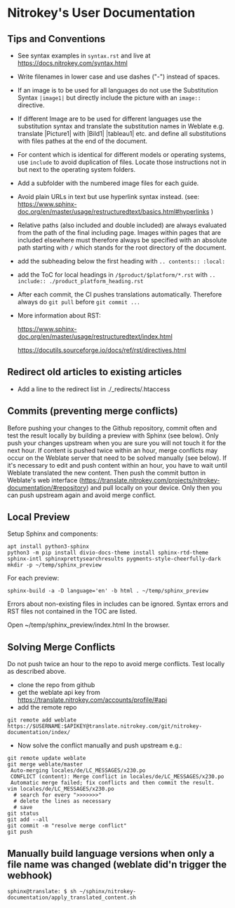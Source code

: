 # Nitrokey's User Documentation

## Tips and Conventions

- See syntax examples in `syntax.rst` and live at https://docs.nitrokey.com/syntax.html 

- Write filenames in lower case and use dashes ("-") instead of spaces.

- If an image is to be used for all languages do not use the Substitution Syntax `|image1|` but directly include the picture with an `image::` directive.

- If different Image are to be used for different languages use the substitution syntax and translate the substitution names in Weblate e.g. translate |Picture1| with |Bild1| |tableau1| etc. and define all substitutions with files pathes at the end of the document.

- For content which is identical for different models or operating  systems, use `include` to avoid duplication of files. Locate those  instructions not in but next to the operating system folders.

- Add a subfolder with the numbered image files for each guide.

- Avoid plain URLs in text but use hyperlink syntax instead. (see: https://www.sphinx-doc.org/en/master/usage/restructuredtext/basics.html#hyperlinks )

- Relative paths (also included and double included) are always evaluated from the path of the final including page. Images within pages that are included elsewhere must therefore always be specified with an absolute path starting with `/` which stands for the root directory of the document.

- add the subheading below the first heading with `.. contents:: :local:`

- add the ToC for local headings in `/$product/$platform/*.rst` with `.. include:: ./product_platform_heading.rst` 

- After each commit, the CI pushes translations automatically. Therefore always do `git pull` before `git commit ...`

- More information about RST:

  https://www.sphinx-doc.org/en/master/usage/restructuredtext/index.html

  https://docutils.sourceforge.io/docs/ref/rst/directives.html

## Redirect old articles to existing articles

- Add a line to the redirect list in ./_redirects/.htaccess

## Commits (preventing merge conflicts)
Before pushing your changes to the Github repository, commit often and test the result locally by building a preview with Sphinx (see below). Only push your changes upstream when you are sure you will not touch it for the next hour. If content is pushed twice within an hour, merge conflicts may occur on the Weblate server that need to be solved manually (see below). If it's necessary to edit and push content within an hour, you have to wait until Weblate translated the new content. Then push the commit button in Weblate's web interface (https://translate.nitrokey.com/projects/nitrokey-documentation/#repository) and pull locally on your device. Only then you can push upstream again and avoid merge conflict.
 
 
## Local Preview

Setup Sphinx and components:

```
apt install python3-sphinx
python3 -m pip install divio-docs-theme install sphinx-rtd-theme sphinx-intl sphinxprettysearchresults pygments-style-cheerfully-dark
mkdir -p ~/temp/sphinx_preview
```

For each preview:

```
sphinx-build -a -D language='en' -b html . ~/temp/sphinx_preview
```

Errors about non-existing files in includes can be ignored. Syntax errors and RST files not contained in the TOC are listed.

Open ~/temp/sphinx_preview/index.html In the browser.

## Solving Merge Conflicts

Do not push twice an hour to the repo to avoid merge conflicts. Test locally as described above.

- clone the repo from github
- get the weblate api key from https://translate.nitrokey.com/accounts/profile/#api
- add the remote repo 

```
git remote add weblate https://$USERNAME:$APIKEY@translate.nitrokey.com/git/nitrokey-documentation/index/
```
- Now solve the conflict manually and push upstream e.g.:

```
git remote update weblate
git merge weblate/master
 Auto-merging locales/de/LC_MESSAGES/x230.po
 CONFLICT (content): Merge conflict in locales/de/LC_MESSAGES/x230.po
 Automatic merge failed; fix conflicts and then commit the result.
vim locales/de/LC_MESSAGES/x230.po
  # search for every ">>>>>>>"
  # delete the lines as necessary 
  # save
git status
git add --all
git commit -m "resolve merge conflict"
git push
```

## Manually build language versions when only a file name was changed (weblate did'n trigger the webhook)

```sphinx@translate: $ sh ~/sphinx/nitrokey-documentation/apply_translated_content.sh```
